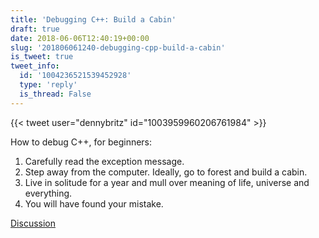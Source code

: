 ```yaml
---
title: 'Debugging C++: Build a Cabin'
draft: true
date: 2018-06-06T12:40:19+00:00
slug: '201806061240-debugging-cpp-build-a-cabin'
is_tweet: true
tweet_info:
  id: '1004236521539452928'
  type: 'reply'
  is_thread: False
---
```




{{< tweet user="dennybritz" id="1003959960206761984" >}}

How to debug C++, for beginners:

1. Carefully read the exception message.
2. Step away from the computer. Ideally, go to forest and build a cabin.
3. Live in solitude for a year and mull over meaning of life, universe and everything.
4. You will have found your mistake.

[Discussion](https://x.com/sytelus/status/1004236521539452928)
